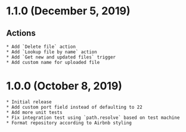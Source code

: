 # 1.1.0 (December 5, 2019)
## Actions
    * Add `Delete file` action
    * Add `Lookup file by name` action
    * Add `Get new and updated files` trigger
    * Add custom name for uploaded file
# 1.0.0 (October 8, 2019)
    * Initial release
    * Add custom port field instead of defaulting to 22
    * Add more unit tests
    * Fix integration test using `path.resolve` based on test machine
    * Format repository according to Airbnb styling
